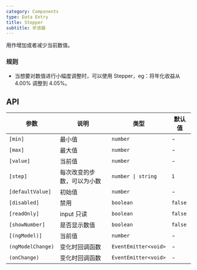 ```yaml
---
category: Components
type: Data Entry
title: Stepper
subtitle: 步进器
---
```


用作增加或者减少当前数值。

### 规则
- 当想要对数值进行小幅度调整时，可以使用 Stepper，eg：将年化收益从 4.00% 调整到 4.05%。

## API

| 参数 | 说明 | 类型 | 默认值 |
|----|-----|------|------|
| `[min]` | 最小值 | `number` | - |
| `[max]` | 最大值 | `number` | - |
| `[value]` | 当前值 | `number` | - |
| `[step]` | 每次改变的步数，可以为小数 | `number \| string` | `1` |
| `[defaultValue]` | 初始值 | `number` | - |
| `[disabled]` | 禁用 | `boolean` | `false` |
| `[readOnly]` | input 只读 | `boolean` | `false` |
| `[showNumber]` | 是否显示数值 | `boolean` | `false` |
| `[(ngModel)]` | 当前值 | `number` | - |
| `(ngModelChange)` | 变化时回调函数 | `EventEmitter<void>` | - |
| `(onChange)` | 变化时回调函数 | `EventEmitter<void>` | - |
